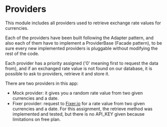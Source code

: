 # Providers

This module includes all providers used to retrieve exchange rate values for currencies. 

Each of the providers have been built following the Adapter pattern, and also each of them have
to implement a ProviderBase (Facade pattern), to be sure every new implemented providers is pluggable 
without modifying the rest of the code.

Each provider has a priority assigned ('0' meaning first to request the data from), and if an exchanged rate 
value is not found on our database, it is possible to ask to providers, retrieve it and store it.

There are two providers in this app:

- Mock provider: it gives you a random rate value from two given currencies and a date.
- Fixer provider: request to [Fixer.io](http://fixer.io) for a rate value from two given currencies and a date. 
For this assignment, the retrieve method was implemented and tested, but there is no API_KEY given because 
limitations on free plan.
